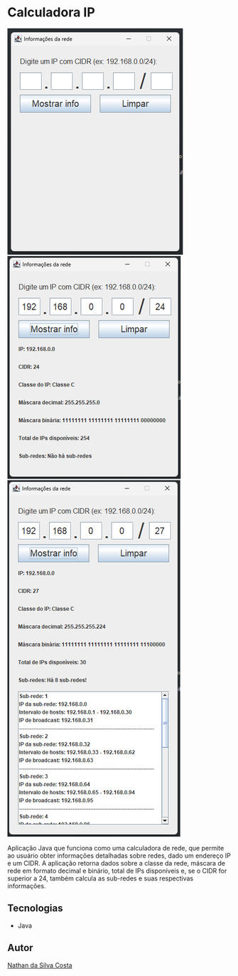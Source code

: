 # Calculadora IP
![](./img/calculadora_preview.png)
![](./img/info-ip_preview.png)
![](./img/sub-redes_preview.png)

Aplicação Java que funciona como uma calculadora de rede,  que permite ao usuário obter informações detalhadas sobre redes, dado um endereço IP e um CIDR. A aplicação retorna dados sobre a classe da rede, máscara de rede em formato decimal e binário, total de IPs disponíveis e, se o CIDR for superior a 24, também calcula as sub-redes e suas respectivas informações.

## Tecnologias
* Java

## Autor
[Nathan da Silva Costa](<https://www.linkedin.com/in/nathandasilvacosta/>)